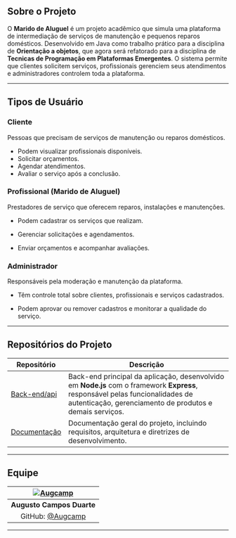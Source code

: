 ## Sobre o Projeto

O **Marido de Aluguel** é um projeto acadêmico que simula uma plataforma de intermediação de serviços de manutenção e pequenos reparos domésticos. Desenvolvido em Java como trabalho prático para a disciplina de **Orientação a objetos**, que agora será refatorado para a disciplina de **Tecnicas de Programação em Plataformas Emergentes**. O sistema permite que clientes solicitem serviços, profissionais gerenciem seus atendimentos e administradores controlem toda a plataforma.

---

## Tipos de Usuário

### Cliente
Pessoas que precisam de serviços de manutenção ou reparos domésticos.

- Podem visualizar profissionais disponíveis.
- Solicitar orçamentos.
- Agendar atendimentos.
- Avaliar o serviço após a conclusão.

### Profissional (Marido de Aluguel)
Prestadores de serviço que oferecem reparos, instalações e manutenções.

- Podem cadastrar os serviços que realizam.

- Gerenciar solicitações e agendamentos.

- Enviar orçamentos e acompanhar avaliações.

### Administrador
Responsáveis pela moderação e manutenção da plataforma.

- Têm controle total sobre clientes, profissionais e serviços cadastrados.

- Podem aprovar ou remover cadastros e monitorar a qualidade do serviço.


---
## Repositórios do Projeto

| Repositório                                                  | Descrição                                                                                                                  |
|--------------------------------------------------------------|----------------------------------------------------------------------------------------------------------------------------|
| [Back-end/api](https://github.com/Augcamp)| Back-end principal da aplicação, desenvolvido em **Node.js** com o framework **Express**, responsável pelas funcionalidades de autenticação, gerenciamento de produtos e demais serviços. |
| [Documentação](https://github.com/Augcamp/marido-de-aluguel-api-docs)                     | Documentação geral do projeto, incluindo requisitos, arquitetura e diretrizes de desenvolvimento.                          |

---

## Equipe

| [![Augcamp](https://github.com/Augcamp.png?size=100)](https://github.com/Augcamp) | 
|:--:|
| **Augusto Campos Duarte** | 
| GitHub: [@Augcamp](https://github.com/Augcamp) | 

---


